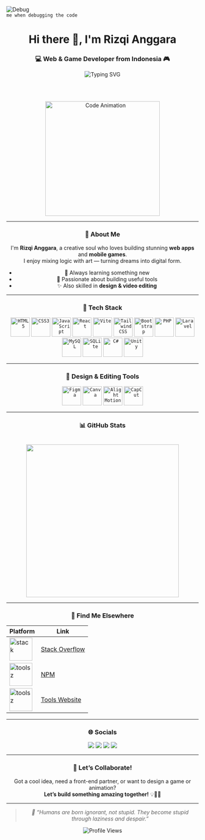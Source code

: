 ![Debug](https://b1694534.smushcdn.com/1694534/wp-content/uploads/2021/06/269f3708b5e22a1481c78707bfa14a36-2.gif?lossy=1&strip=1&webp=1)<br>
`me when debugging the code`

<div align="center">

<h1>Hi there 👋, I'm Rizqi Anggara</h1>
<h3>💻 Web & Game Developer from Indonesia 🎮</h3>

<img src="https://readme-typing-svg.demolab.com?font=Fira+Code&pause=1000&color=00FFAE&center=true&vCenter=true&width=450&lines=I+turn+ideas+into+awesome+code." alt="Typing SVG" />

<br><br>

<img src="https://media.giphy.com/media/L1R1tvI9svkIWwpVYr/giphy.gif" width="300" alt="Code Animation" />

---

### 🌟 About Me

I'm <strong>Rizqi Anggara</strong>, a creative soul who loves building stunning <strong>web apps</strong> and <strong>mobile games</strong>.  
I enjoy mixing logic with art — turning dreams into digital form.

- 🚀 Always learning something new  
- 🎯 Passionate about building useful tools  
- ✨ Also skilled in <strong>design & video editing</strong>

---

### 🔧 Tech Stack

<div align="center">
	<code><img width="50" src="https://raw.githubusercontent.com/marwin1991/profile-technology-icons/refs/heads/main/icons/html.png" title="HTML5"/></code>
	<code><img width="50" src="https://raw.githubusercontent.com/marwin1991/profile-technology-icons/refs/heads/main/icons/css.png" title="CSS3"/></code>
	<code><img width="50" src="https://raw.githubusercontent.com/marwin1991/profile-technology-icons/refs/heads/main/icons/javascript.png" title="JavaScript"/></code>
	<code><img width="50" src="https://raw.githubusercontent.com/marwin1991/profile-technology-icons/refs/heads/main/icons/react.png" title="React"/></code>
	<code><img width="50" src="https://raw.githubusercontent.com/marwin1991/profile-technology-icons/refs/heads/main/icons/vite.png" title="Vite"/></code>
	<code><img width="50" src="https://raw.githubusercontent.com/marwin1991/profile-technology-icons/refs/heads/main/icons/tailwind_css.png" title="Tailwind CSS"/></code>
	<code><img width="50" src="https://raw.githubusercontent.com/marwin1991/profile-technology-icons/refs/heads/main/icons/bootstrap.png" title="Bootstrap"/></code>
	<code><img width="50" src="https://raw.githubusercontent.com/marwin1991/profile-technology-icons/refs/heads/main/icons/php.png" title="PHP"/></code>
	<code><img width="50" src="https://raw.githubusercontent.com/marwin1991/profile-technology-icons/refs/heads/main/icons/laravel.png" title="Laravel"/></code>
	<code><img width="50" src="https://raw.githubusercontent.com/marwin1991/profile-technology-icons/refs/heads/main/icons/mysql.png" title="MySQL"/></code>
	<code><img width="50" src="https://raw.githubusercontent.com/marwin1991/profile-technology-icons/refs/heads/main/icons/sqlite.png" title="SQLite"/></code>
	<code><img width="50" src="https://raw.githubusercontent.com/marwin1991/profile-technology-icons/refs/heads/main/icons/csharp.png" title="C#"/></code>
	<code><img width="50" src="https://raw.githubusercontent.com/marwin1991/profile-technology-icons/refs/heads/main/icons/unity.png" title="Unity"/></code>
</div>

---

### 🎨 Design & Editing Tools

<div align="center">
	<code><img width="50" src="https://raw.githubusercontent.com/marwin1991/profile-technology-icons/refs/heads/main/icons/figma.png" title="Figma"/></code>
	<code><img width="50" src="https://img.icons8.com/?size=512&id=117563&format=png" title="Canva"/></code>
	<code><img width="50" src="https://seeklogo.com/images/A/alight-motion-logo-34A05A52D8-seeklogo.com.png" title="Alight Motion"/></code>
	<code><img width="50" src="https://seeklogo.com/images/C/capcut-logo-CC9D932E32-seeklogo.com.png" title="CapCut"/></code>
</div>

---

### 📊 GitHub Stats

<br>
<img src="https://github-readme-stats.vercel.app/api/top-langs/?username=anggathestarboy&layout=compact&theme=radical&langs_count=8" width="400"/>

---

### 🔗 Find Me Elsewhere

| Platform | Link |
| --- | --- |
| <img src="https://github.com/user-attachments/assets/571b8277-98a2-41c8-bc96-6aac6175acaa" alt="stack" width="60"/> | [Stack Overflow](https://stackoverflow.com/users/22432262/rizqi-anggara) |
| <img src="https://github.com/user-attachments/assets/8c997ecf-f677-4b6c-be5f-bb8d5380e478" alt="toolsz" width="60"/> | [NPM](https://www.npmjs.com/~anggathestarboy) |
| <img src="https://github.com/user-attachments/assets/687e8a5f-a5c5-451b-b72b-d9c7148f3c59" alt="toolsz" width="60"/> | [Tools Website](https://toolsz.vercel.app/) |

---

### 🌐 Socials

<a href="https://www.tiktok.com/@thisiscoldman"><img src="https://img.shields.io/badge/TikTok-black?style=for-the-badge&logo=tiktok&logoColor=white" /></a>
<a href="https://www.instagram.com/rizzz_anggara"><img src="https://img.shields.io/badge/Instagram-E4405F?style=for-the-badge&logo=instagram&logoColor=white" /></a>
<a href="https://x.com/ItsKingAnggara"><img src="https://img.shields.io/badge/X-1DA1F2?style=for-the-badge&logo=x&logoColor=white" /></a>
<a href="https://www.facebook.com/riski.a.channel.3"><img src="https://img.shields.io/badge/Facebook-1877F2?style=for-the-badge&logo=facebook&logoColor=white" /></a>

---

### 🤝 Let’s Collaborate!

Got a cool idea, need a front-end partner, or want to design a game or animation?  
<strong>Let’s build something amazing together!</strong> 💡🚀🚀

---

<blockquote><i>🧠 “Humans are born ignorant, not stupid. They become stupid through laziness and despair.”</i></blockquote>

![Profile Views](https://komarev.com/ghpvc/?username=anggathestarboy&color=green)

</div>
